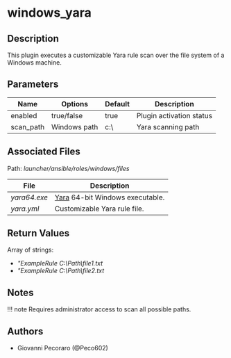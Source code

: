 # windows_yara

## Description
This plugin executes a customizable Yara rule scan over the file system of a Windows machine.

## Parameters
| Name | Options | Default | Description |
| ---- | ------- | ------- | ----------- |
| enabled | true/false | true | Plugin activation status |
| scan_path | Windows path | c:\ | Yara scanning path |

## Associated Files
Path: *launcher/ansible/roles/windows/files*

| File | Description |
| ---- | ----------- |
| *yara64.exe* | [Yara](https://github.com/VirusTotal/yara) 64-bit Windows executable. |
| *yara.yml* | Customizable Yara rule file. |

## Return Values
Array of strings:

- *"ExampleRule C:\Path\file1.txt*
- *"ExampleRule C:\Path\file2.txt*

## Notes
!!! note
    Requires administrator access to scan all possible paths.

## Authors
- Giovanni Pecoraro (@Peco602)
